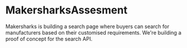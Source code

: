 # MakersharksAssesment
Makersharks is building a search page where buyers can search for manufacturers based on their customised requirements. We're building a proof of concept for the search API.
